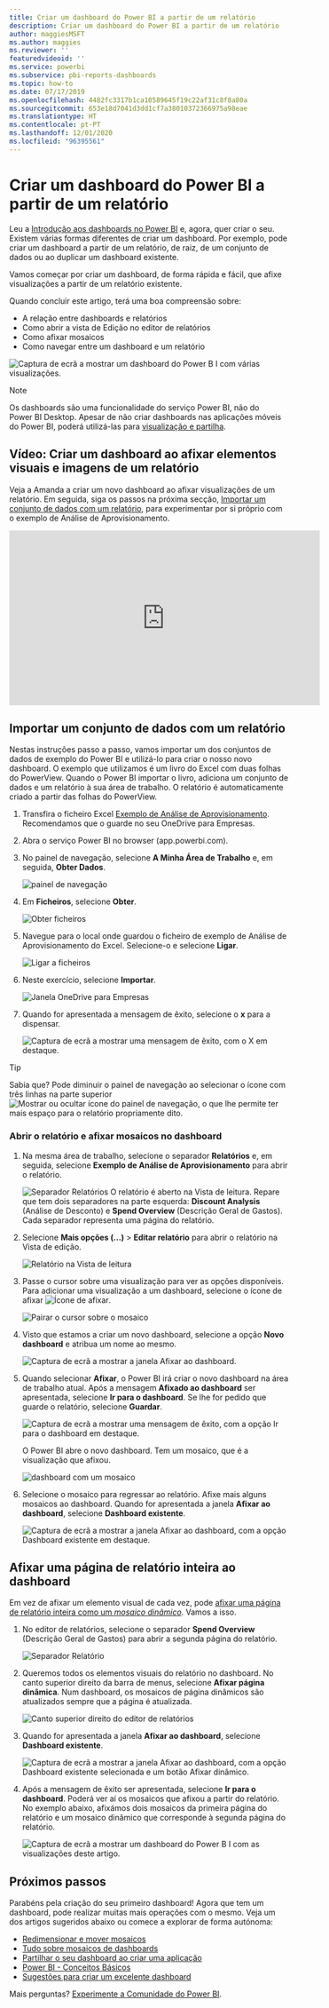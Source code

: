 ```yaml
---
title: Criar um dashboard do Power BI a partir de um relatório
description: Criar um dashboard do Power BI a partir de um relatório
author: maggiesMSFT
ms.author: maggies
ms.reviewer: ''
featuredvideoid: ''
ms.service: powerbi
ms.subservice: pbi-reports-dashboards
ms.topic: how-to
ms.date: 07/17/2019
ms.openlocfilehash: 4482fc3317b1ca10589645f19c22af31c8f8a80a
ms.sourcegitcommit: 653e18d7041d3dd1cf7a38010372366975a98eae
ms.translationtype: HT
ms.contentlocale: pt-PT
ms.lasthandoff: 12/01/2020
ms.locfileid: "96395561"
---
```

# <a name="create-a-power-bi-dashboard-from-a-report"></a>Criar um dashboard do Power BI a partir de um relatório
Leu a [Introdução aos dashboards no Power BI](service-dashboards.md) e, agora, quer criar o seu. Existem várias formas diferentes de criar um dashboard. Por exemplo, pode criar um dashboard a partir de um relatório, de raiz, de um conjunto de dados ou ao duplicar um dashboard existente.  

Vamos começar por criar um dashboard, de forma rápida e fácil, que afixe visualizações a partir de um relatório existente. 

Quando concluir este artigo, terá uma boa compreensão sobre:
- A relação entre dashboards e relatórios
- Como abrir a vista de Edição no editor de relatórios
- Como afixar mosaicos 
- Como navegar entre um dashboard e um relatório 
 
![Captura de ecrã a mostrar um dashboard do Power B I com várias visualizações.](media/service-dashboard-create/power-bi-completed-dashboard-small.png)

> [!NOTE] 
> Os dashboards são uma funcionalidade do serviço Power BI, não do Power BI Desktop. Apesar de não criar dashboards nas aplicações móveis do Power BI, poderá utilizá-las para [visualização e partilha](../consumer/mobile/mobile-apps-view-dashboard.md).
>
> 

## <a name="video-create-a-dashboard-by-pinning-visuals-and-images-from-a-report"></a>Vídeo: Criar um dashboard ao afixar elementos visuais e imagens de um relatório
Veja a Amanda a criar um novo dashboard ao afixar visualizações de um relatório. Em seguida, siga os passos na próxima secção, [Importar um conjunto de dados com um relatório](#import-a-dataset-with-a-report), para experimentar por si próprio com o exemplo de Análise de Aprovisionamento.
    

<iframe width="560" height="315" src="https://www.youtube.com/embed/lJKgWnvl6bQ" frameborder="0" allowfullscreen></iframe>

## <a name="import-a-dataset-with-a-report"></a>Importar um conjunto de dados com um relatório
Nestas instruções passo a passo, vamos importar um dos conjuntos de dados de exemplo do Power BI e utilizá-lo para criar o nosso novo dashboard. O exemplo que utilizamos é um livro do Excel com duas folhas do PowerView. Quando o Power BI importar o livro, adiciona um conjunto de dados e um relatório à sua área de trabalho. O relatório é automaticamente criado a partir das folhas do PowerView.

1. Transfira o ficheiro Excel [Exemplo de Análise de Aprovisionamento](https://go.microsoft.com/fwlink/?LinkId=529784). Recomendamos que o guarde no seu OneDrive para Empresas.
2. Abra o serviço Power BI no browser (app.powerbi.com).
3. No painel de navegação, selecione **A Minha Área de Trabalho** e, em seguida, **Obter Dados**.

    ![painel de navegação](media/service-dashboard-create/power-bi-get-data-new-look.png)
5. Em **Ficheiros**, selecione **Obter**.

   ![Obter ficheiros](media/service-dashboard-create/power-bi-select-files.png)
6. Navegue para o local onde guardou o ficheiro de exemplo de Análise de Aprovisionamento do Excel. Selecione-o e selecione **Ligar**.

   ![Ligar a ficheiros](media/service-dashboard-create/power-bi-connectnew.png)
7. Neste exercício, selecione **Importar**.

    ![Janela OneDrive para Empresas](media/service-dashboard-create/power-bi-import.png)
8. Quando for apresentada a mensagem de êxito, selecione o **x** para a dispensar.

   ![Captura de ecrã a mostrar uma mensagem de êxito, com o X em destaque.](media/service-dashboard-create/power-bi-view-datasetnew.png)

> [!TIP]
> Sabia que? Pode diminuir o painel de navegação ao selecionar o ícone com três linhas na parte superior ![Mostrar ou ocultar ícone do painel de navegação](media/service-dashboard-create/power-bi-new-look-hide-nav-pane.png), o que lhe permite ter mais espaço para o relatório propriamente dito.

### <a name="open-the-report-and-pin-tiles-to-your-dashboard"></a>Abrir o relatório e afixar mosaicos no dashboard
1. Na mesma área de trabalho, selecione o separador **Relatórios** e, em seguida, selecione **Exemplo de Análise de Aprovisionamento** para abrir o relatório.

    ![Separador Relatórios](media/service-dashboard-create/power-bi-reports.png) O relatório é aberto na Vista de leitura. Repare que tem dois separadores na parte esquerda: **Discount Analysis** (Análise de Desconto) e **Spend Overview** (Descrição Geral de Gastos). Cada separador representa uma página do relatório.

2. Selecione **Mais opções (...)**  > **Editar relatório** para abrir o relatório na Vista de edição.

    ![Relatório na Vista de leitura](media/service-dashboard-create/power-bi-reading-view.png)
3. Passe o cursor sobre uma visualização para ver as opções disponíveis. Para adicionar uma visualização a um dashboard, selecione o ícone de afixar ![Ícone de afixar](media/service-dashboard-create/power-bi-pin-icon.png).

    ![Pairar o cursor sobre o mosaico](media/service-dashboard-create/power-bi-hover.png)
4. Visto que estamos a criar um novo dashboard, selecione a opção **Novo dashboard** e atribua um nome ao mesmo.

    ![Captura de ecrã a mostrar a janela Afixar ao dashboard.](media/service-dashboard-create/power-bi-pin-tile.png)
5. Quando selecionar **Afixar**, o Power BI irá criar o novo dashboard na área de trabalho atual. Após a mensagem **Afixado ao dashboard** ser apresentada, selecione **Ir para o dashboard**. Se lhe for pedido que guarde o relatório, selecione **Guardar**.

    ![Captura de ecrã a mostrar uma mensagem de êxito, com a opção Ir para o dashboard em destaque.](media/service-dashboard-create/power-bi-pin-success.png)

    O Power BI abre o novo dashboard. Tem um mosaico, que é a visualização que afixou.

   ![dashboard com um mosaico](media/service-dashboard-create/power-bi-pinned.png)
7. Selecione o mosaico para regressar ao relatório. Afixe mais alguns mosaicos ao dashboard. Quando for apresentada a janela **Afixar ao dashboard**, selecione **Dashboard existente**.  

   ![Captura de ecrã a mostrar a janela Afixar ao dashboard, com a opção Dashboard existente em destaque.](media/service-dashboard-create/power-bi-existing-dashboard.png)

## <a name="pin-an-entire-report-page-to-the-dashboard"></a>Afixar uma página de relatório inteira ao dashboard
Em vez de afixar um elemento visual de cada vez, pode [afixar uma página de relatório inteira como um *mosaico dinâmico*](service-dashboard-pin-live-tile-from-report.md). Vamos a isso.

1. No editor de relatórios, selecione o separador **Spend Overview** (Descrição Geral de Gastos) para abrir a segunda página do relatório.

   ![Separador Relatório](media/service-dashboard-create/power-bi-page-tab.png)

2. Queremos todos os elementos visuais do relatório no dashboard. No canto superior direito da barra de menus, selecione **Afixar página dinâmica**. Num dashboard, os mosaicos de página dinâmicos são atualizados sempre que a página é atualizada.

   ![Canto superior direito do editor de relatórios](media/service-dashboard-create/power-bi-pin-live.png)

3. Quando for apresentada a janela **Afixar ao dashboard**, selecione **Dashboard existente**.

   ![Captura de ecrã a mostrar a janela Afixar ao dashboard, com a opção Dashboard existente selecionada e um botão Afixar dinâmico.](media/service-dashboard-create/power-bi-pin-live2.png)

4. Após a mensagem de êxito ser apresentada, selecione **Ir para o dashboard**. Poderá ver aí os mosaicos que afixou a partir do relatório. No exemplo abaixo, afixámos dois mosaicos da primeira página do relatório e um mosaico dinâmico que corresponde à segunda página do relatório.

   ![Captura de ecrã a mostrar um dashboard do Power B I com as visualizações deste artigo.](media/service-dashboard-create/power-bi-dashboard.png)

## <a name="next-steps"></a>Próximos passos
Parabéns pela criação do seu primeiro dashboard! Agora que tem um dashboard, pode realizar muitas mais operações com o mesmo. Veja um dos artigos sugeridos abaixo ou comece a explorar de forma autónoma: 

* [Redimensionar e mover mosaicos](service-dashboard-edit-tile.md)
* [Tudo sobre mosaicos de dashboards](service-dashboard-tiles.md)
* [Partilhar o seu dashboard ao criar uma aplicação](../collaborate-share/service-create-workspaces.md)
* [Power BI - Conceitos Básicos](../fundamentals/service-basic-concepts.md)
* [Sugestões para criar um excelente dashboard](service-dashboards-design-tips.md)

Mais perguntas? [Experimente a Comunidade do Power BI](https://community.powerbi.com/).
